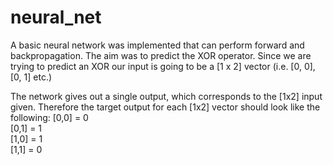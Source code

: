 # neural_net

A basic neural network was implemented that can perform forward and backpropagation. The aim was to predict the XOR operator. Since we are trying 
to predict an XOR our input is going to be a [1 x 2] vector (i.e. [0, 0], [0, 1] etc.) 

The network gives out a single output, which corresponds to the [1x2] input given. Therefore the target output for each [1x2] vector should look like the 
following:
[0,0] = 0  
[0,1] = 1  
[1,0] = 1  
[1,1] = 0  
